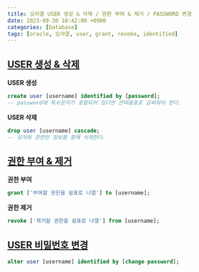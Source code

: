 ```yaml
---
title: 오라클 USER 생성 & 삭제 / 권한 부여 & 제거 / PASSWORD 변경
date: 2023-09-30 18:42:00 +0900
categories: [Database]
tags: [oracle, 오라클, user, grant, revoke, identified]
---
```


## **<u>USER 생성 & 삭제</u>**

**USER 생성**

```sql
create user [username] identified by [password];
-- password에 특수문자가 포함되어 있다면 큰따옴표로 감싸줘야 한다.
```

**USER 삭제**

```sql
drop user [username] cascade;
-- 유저와 관련된 정보를 함께 삭제한다.
```

## **<u>권한 부여 & 제거</u>**

**권한 부여**

```sql
grant ['부여할 권한을 쉼표로 나열'] to [username];
```

**권한 제거**

```sql
revoke ['제거할 권한을 쉼표로 나열'] from [username];
```

## **<u>USER 비밀번호 변경</u>**

```sql
alter user [username] identified by [change-password];
```